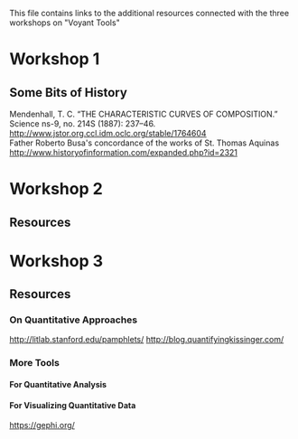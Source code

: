 This file contains links to the additional resources connected with the three workshops on "Voyant Tools"

# Workshop 1
## Some Bits of History
Mendenhall, T. C. “THE CHARACTERISTIC CURVES OF COMPOSITION.” Science ns-9, no. 214S (1887): 237–46.
http://www.jstor.org.ccl.idm.oclc.org/stable/1764604</br>
Father Roberto Busa's concordance of the works of St. Thomas Aquinas
http://www.historyofinformation.com/expanded.php?id=2321</br>


# Workshop 2

## Resources

# Workshop 3

## Resources 
### On Quantitative Approaches
http://litlab.stanford.edu/pamphlets/
http://blog.quantifyingkissinger.com/
### More Tools
#### For Quantitative Analysis

#### For Visualizing Quantitative Data
https://gephi.org/

